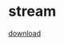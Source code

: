 # stream

[download](https://github.com/marcelmarais/stream/releases/latest/download/stream-latest-macos-arm64.dmg)
